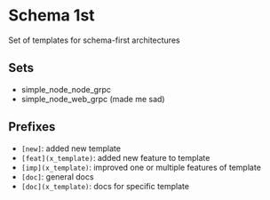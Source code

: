 # Schema 1st

Set of templates for schema-first architectures

## Sets

- simple_node_node_grpc
- simple_node_web_grpc (made me sad)

## Prefixes

- `[new]`: added new template
- `[feat](x_template)`: added new feature to template
- `[imp](x_template)`: improved one or multiple features of template
- `[doc]`: general docs
- `[doc](x_template)`: docs for specific template
